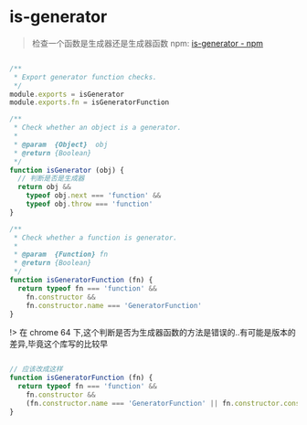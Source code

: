 # is-generator

>检查一个函数是生成器还是生成器函数
> npm: [is-generator - npm](https://www.npmjs.com/package/is-generator)


```javascript

/**
 * Export generator function checks.
 */
module.exports = isGenerator
module.exports.fn = isGeneratorFunction

/**
 * Check whether an object is a generator.
 *
 * @param  {Object}  obj
 * @return {Boolean}
 */
function isGenerator (obj) {
  // 判断是否是生成器
  return obj &&
    typeof obj.next === 'function' &&
    typeof obj.throw === 'function'
}

/**
 * Check whether a function is generator.
 *
 * @param  {Function} fn
 * @return {Boolean}
 */
function isGeneratorFunction (fn) {
  return typeof fn === 'function' &&
    fn.constructor &&
    fn.constructor.name === 'GeneratorFunction'
}

```

!> 在 chrome 64 下,这个判断是否为生成器函数的方法是错误的..有可能是版本的差异,毕竟这个库写的比较早

```javascript

// 应该改成这样
function isGeneratorFunction (fn) {
  return typeof fn === 'function' &&
    fn.constructor &&
    (fn.constructor.name === 'GeneratorFunction' || fn.constructor.constructor.name === 'GeneratorFunction')
}

```
